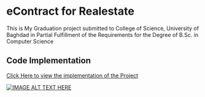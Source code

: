 # eContract for Realestate
This is My Graduation project submitted to College of Science, University of Baghdad in Partial Fulfillment of the Requirements for the Degree of B.Sc. in Computer Science

## Code Implementation
[Click Here to view the implementation of the Project](https://streamable.com/hmlhjf?v=YOUTUBE_VIDEO_ID_HERE)

[![IMAGE ALT TEXT HERE](https://yourimageshare.com/ib/qOwQURXNpz)](http://www.youtube.com/watch?v=YOUTUBE_VIDEO_ID_HERE)
